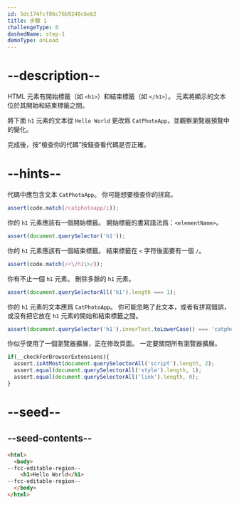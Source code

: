 ```yaml
---
id: 5dc174fcf86c76b9248c6eb2
title: 步驟 1
challengeType: 0
dashedName: step-1
demoType: onLoad
---
```


# --description--

HTML 元素有開始標籤（如 `<h1>`）和結束標籤（如 `</h1>`）。 元素將顯示的文本位於其開始和結束標籤之間。

將下面 `h1` 元素的文本從 `Hello World` 更改爲 `CatPhotoApp`，並觀察瀏覽器預覽中的變化。

完成後，按“檢查你的代碼”按鈕查看代碼是否正確。

# --hints--

代碼中應包含文本 `CatPhotoApp`。 你可能想要檢查你的拼寫。

```js
assert(code.match(/catphotoapp/i));
```

你的 `h1` 元素應該有一個開始標籤。 開始標籤的書寫語法爲：`<elementName>`。

```js
assert(document.querySelector('h1'));
```

你的 `h1` 元素應該有一個結束標籤。 結束標籤在 `<` 字符後面要有一個 `/`。

```js
assert(code.match(/<\/h1\>/));
```

你有不止一個 `h1` 元素。 刪除多餘的 `h1` 元素。

```js
assert(document.querySelectorAll('h1').length === 1);
```

你的 `h1` 元素的文本應爲 `CatPhotoApp`。 你可能忽略了此文本，或者有拼寫錯誤，或沒有把它放在 `h1` 元素的開始和結束標籤之間。

```js
assert(document.querySelector('h1').innerText.toLowerCase() === 'catphotoapp');
```

你似乎使用了一個瀏覽器擴展，正在修改頁面。 一定要關閉所有瀏覽器擴展。

```js
if(__checkForBrowserExtensions){
  assert.isAtMost(document.querySelectorAll('script').length, 2);
  assert.equal(document.querySelectorAll('style').length, 1);
  assert.equal(document.querySelectorAll('link').length, 0);
}
```

# --seed--

## --seed-contents--

```html
<html>
  <body>
--fcc-editable-region--
    <h1>Hello World</h1>
--fcc-editable-region--
  </body>
</html>
```

